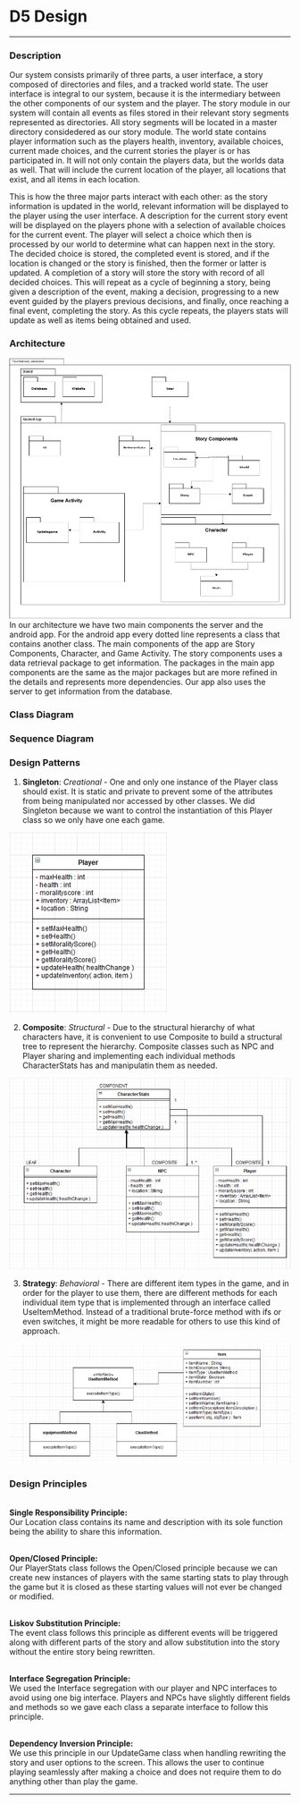 # D5 Design
---

### Description
  Our system consists primarily of three parts, a user interface, a story composed of directories and files, and a tracked world state. The user interface is integral to our system, because it is the intermediary between the other components of our system and the player. The story module in our system will contain all events as files stored in their relevant story segments represented as directories. All story segments will be located in a master directory considedered as our story module. The world state contains player information such as the players health, inventory, available choices, current made choices, and the current stories the player is or has participated in. It will not only contain the players data, but the worlds data as well. That will include the current location of the player, all locations that exist, and all items in each location.

  This is how the three major parts interact with each other: as the story information is updated in the world, relevant information will be displayed to the player using the user interface. A description for the current story event will be displayed on the players phone with a selection of available choices for the current event. The player will select a choice which then is processed by our world to determine what can happen next in the story. The decided choice is stored, the completed event is stored, and if the location is changed or the story is finished, then the former or latter is updated. A completion of a story will store the story with record of all decided choices. This will repeat as a cycle of beginning a story, being given a description of the event, making a decision, progressing to a new event guided by the players previous decisions, and finally, once reaching a final event, completing the story. As this cycle repeats, the players stats will update as well as items being obtained and used.

### Architecture

![Architecture](/Deliverables/art.png)
In our architecture we have two main components the server and the android app. For the android app every dotted line represents a  class that contains another class. The main components of the app are Story Components, Character, and Game Activity. The story components uses a data retrieval package to get information. The packages in the main app components are the same as the major packages but are more refined in the details and represents more dependencies. Our app also uses the server to get information from the database.


### Class Diagram

### Sequence Diagram

### Design Patterns

1. **Singleton**: *Creational* - One and only one instance of the Player class should exist. It is static and private to prevent some of the attributes from being manipulated nor accessed by other classes. We did Singleton because we want to control the instantiation of this Player class so we only have one each game.

![Singleton](/Deliverables/Singleton.png)

2. **Composite**: *Structural* - Due to the structural hierarchy of what characters have, it is convenient to use Composite to build a structural tree to represent the hierarchy. Composite classes such as NPC and Player sharing and implementing each individual methods CharacterStats has and manipulatin them as needed. 

![Composite](/Deliverables/Composite.png)

3. **Strategy**: *Behavioral* - There are different item types in the game, and in order for the player to use them, there are different methods for each individual item type that is implemented through an interface called UseItemMethod. Instead of a traditional brute-force method with ifs or even switches, it might be more readable for others to use this kind of approach.

![Strategy](/Deliverables/Strategy.png)

### Design Principles
  <br/>**Single Responsibility Principle:**
  <br/>Our Location class contains its name and description with its sole function being the ability to share this information.

  <br/>**Open/Closed Principle:**
  <br/>Our PlayerStats class follows the Open/Closed principle because we can create new instances of players with the same starting stats to play through the game but it is closed as these starting values will not ever be changed or modified.

  <br/>**Liskov Substitution Principle:**
  <br/> The event class follows this principle as different events will be triggered along with different parts of the story and allow substitution into the story without the entire story being rewritten.

  <br/>**Interface Segregation Principle:**
  <br/>We used the Interface segregation with our player and NPC interfaces to avoid using one big interface. Players and NPCs have slightly different fields and methods so we gave each class a separate interface to follow this principle.

  <br/>**Dependency Inversion Principle:**
  <br/>We use this principle in our UpdateGame class when handling rewriting the story and user options to the screen. This allows the user to continue playing seamlessly after making a choice and does not require them to do anything other than play the game.

---
